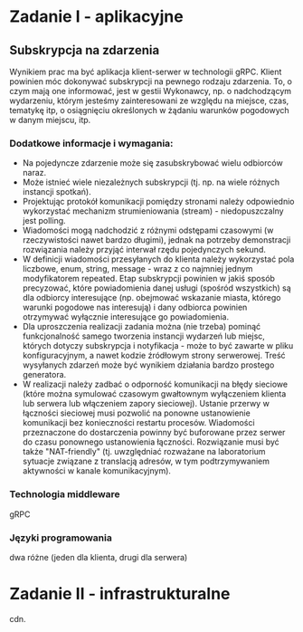 # Zadanie I - aplikacyjne

## Subskrypcja na zdarzenia

Wynikiem prac ma być aplikacja klient-serwer w technologii gRPC. Klient powinien móc dokonywać subskrypcji na pewnego rodzaju zdarzenia. To, o czym mają one informować, jest w gestii Wykonawcy, np. o nadchodzącym wydarzeniu, którym jesteśmy zainteresowani ze względu na miejsce, czas, tematykę itp, o osiągnięciu określonych w żądaniu warunków pogodowych w danym miejscu, itp.

### Dodatkowe informacje i wymagania:

- Na pojedyncze zdarzenie może się zasubskrybować wielu odbiorców naraz.
- Może istnieć wiele niezależnych subskrypcji (tj. np. na wiele różnych instancji spotkań).
- Projektując protokół komunikacji pomiędzy stronami należy odpowiednio wykorzystać mechanizm strumieniowania (stream) - niedopuszczalny jest polling.
- Wiadomości mogą nadchodzić z różnymi odstępami czasowymi (w rzeczywistości nawet bardzo długimi), jednak na potrzeby demonstracji rozwiązania należy przyjąć interwał rzędu pojedynczych sekund.
- W definicji wiadomości przesyłanych do klienta należy wykorzystać pola liczbowe, enum, string, message - wraz z co najmniej jednym modyfikatorem repeated. Etap subskrypcji powinien w jakiś sposób precyzować, które powiadomienia danej usługi (spośród wszystkich) są dla odbiorcy interesujące (np. obejmować wskazanie miasta, którego warunki pogodowe nas interesują) i dany odbiorca powinien otrzymywać wyłącznie interesujące go powiadomienia.
- Dla uproszczenia realizacji zadania można (nie trzeba) pominąć funkcjonalność samego tworzenia instancji wydarzeń lub miejsc, których dotyczy subskrypcja i notyfikacja - może to być zawarte w pliku konfiguracyjnym, a nawet kodzie źródłowym strony serwerowej. Treść wysyłanych zdarzeń może być wynikiem działania bardzo prostego generatora.
- W realizacji należy zadbać o odporność komunikacji na błędy sieciowe (które można symulować czasowym gwałtownym wyłączeniem klienta lub serwera lub włączeniem zapory sieciowej). Ustanie przerwy w łączności sieciowej musi pozwolić na ponowne ustanowienie komunikacji bez konieczności restartu procesów. Wiadomości przeznaczone do dostarczenia powinny być buforowane przez serwer do czasu ponownego ustanowienia łączności. Rozwiązanie musi być także "NAT-friendly" (tj. uwzględniać rozważane na laboratorium sytuacje związane z translacją adresów, w tym podtrzymywaniem aktywności w kanale komunikacyjnym).

### Technologia middleware

gRPC

### Języki programowania

dwa różne (jeden dla klienta, drugi dla serwera)

# Zadanie II - infrastrukturalne

cdn.

